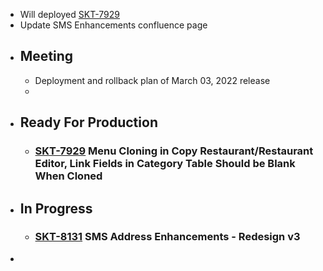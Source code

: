 - Will deployed [SKT-7929](https://wondersco.atlassian.net/browse/SKT-7929)
- Update SMS Enhancements confluence page
- ## Meeting
	- Deployment and rollback plan of March 03, 2022 release
	-
- ## Ready For Production
	- ### [SKT-7929](https://wondersco.atlassian.net/browse/SKT-7929) Menu Cloning in Copy Restaurant/Restaurant Editor, Link Fields in Category Table Should be Blank When Cloned
- ## In Progress
	- ### [SKT-8131](https://wondersco.atlassian.net/browse/SKT-8131) SMS Address Enhancements - Redesign v3
-